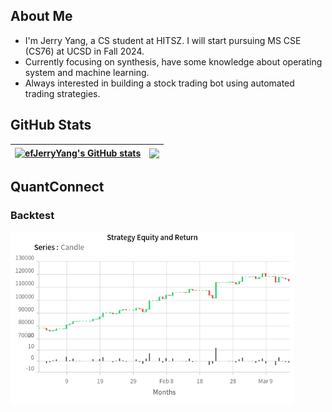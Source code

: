 <!-- ## Welcome -->

## About Me

- I'm Jerry Yang, a CS student at HITSZ. I will start pursuing MS CSE (CS76) at UCSD in Fall 2024.
- Currently focusing on synthesis, have some knowledge about operating system and machine learning.
- Always interested in building a stock trading bot using automated trading strategies. <!-- You can find me @... in https://www.quantconnect.com/ -->

## GitHub Stats

| <a href="https://github.com/efJerryYang/"><img align="center" src="https://github-readme-stats.vercel.app/api?username=efJerryYang&count_private=true&show_icons=true&hide_border=true&theme=default" alt="efJerryYang's GitHub stats" /></a> | <a href="https://github.com/efJerryYang/"><img align="center" src="https://github-readme-stats.vercel.app/api/top-langs/?username=efJerryYang&hide=jupyter%20notebook,assembly&langs_count=6&layout=compact&hide_border=true" /></a>|
| ----------------- | ----------------- |

<!-- [![Ashutosh's github activity graph](https://github-readme-activity-graph.cyclic.app/graph?username=efJerryYang&theme=github-light&bg_color=fafafa&area=true&area_color=74c1ff)](https://github.com/ashutosh00710/github-readme-activity-graph) -->
<!--
https://github.com/abhisheknaiidu/awesome-github-profile-readme
https://github.com/anuraghazra/github-readme-stats -->

## QuantConnect

### Backtest

<!-- <script src='https://www.quantconnect.com/terminal/backtest.js?sid=6aff58f34f544ef36eda9fa1dd215f05'></script> -->

<!-- ![[Strategy Equity Chart](https://www.efjerryyang.top/qc-backtesting-results/)](./assets/StockChart.png) -->
<a href="https://www.efjerryyang.top/qc-backtesting-results/"><img src="./assets/StockChart.png" alt="StockChart" width="90%"/></a>

<!-- ### Live Trading -->
